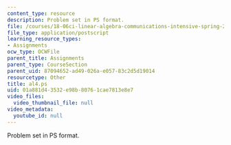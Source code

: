 ```yaml
---
content_type: resource
description: Problem set in PS format.
file: /courses/18-06ci-linear-algebra-communications-intensive-spring-2004/01a881d43532e98b80761cae7813e8e7_al4.ps
file_type: application/postscript
learning_resource_types:
- Assignments
ocw_type: OCWFile
parent_title: Assignments
parent_type: CourseSection
parent_uid: 87094652-ad49-026a-e057-83c2d5d19014
resourcetype: Other
title: al4.ps
uid: 01a881d4-3532-e98b-8076-1cae7813e8e7
video_files:
  video_thumbnail_file: null
video_metadata:
  youtube_id: null
---
```

Problem set in PS format.

